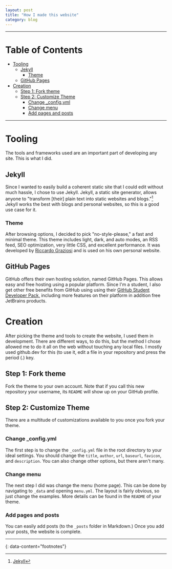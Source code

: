 ```yaml
---
layout: post
title: "How I made this website"
category: blog
---
```

___
# Table of Contents
- [Tooling](#tooling)
   * [Jekyll](#jekyll)
      + [Theme](#theme)
   * [GitHub Pages](#github-pages)
- [Creation](#creation)
   * [Step 1: Fork theme](#step-1-fork-theme)
   * [Step 2: Customize Theme](#step-2-customize-theme)
      + [Change _config.yml](#change-_configyml)
      + [Change menu](#change-menu)
      + [Add pages and posts](#add-pages-and-posts)

___

# Tooling
The tools and frameworks used are an important part of developing any site. This is what I did.

## Jekyll
Since I wanted to easily build a coherent static site that I could edit without much hassle, I chose to use Jekyll. Jekyll, a static site generator, allows anyone to "transform [their] plain text into static websites and blogs."[^1] Jekyll works the best with blogs and personal websites, so this is a good use case for it.
### Theme
After browsing options, I decided to pick "no-style-please," a fast and minimal theme. This theme includes light, dark, and auto modes, an RSS feed, SEO optimization, very little CSS, and excellent performance. It was developed by [Riccardo Graziosi](https://riggraz.dev) and is used on his own personal website. 

## GitHub Pages
GitHub offers their own hosting solution, named GitHub Pages. This allows easy and free hosting using a popular platform. Since I'm a student, I also get other free benefits from GitHub using using their [GitHub Student Developer Pack,](https://education.github.com/pack) including more features on their platform in addition free JetBrains products. 
# Creation
After picking the theme and tools to create the website, I used them in development. There are different ways, to do this, but the method I chose allowed me to do it all on the web without touching any local files. I mostly used github.dev for this (to use it, edit a file in your repository and press the period (.) key. 
## Step 1: Fork theme

Fork the theme to your own account. Note that if you call this new repository your username, its `README` will show up on your GitHub profile. 

## Step 2: Customize Theme
There are a multitude of customizations available to you once you fork your theme. 
### Change _config.yml
The first step is to change the `_config.yml` file in the root directory to your ideal settings. You should change the `title`, `author`, `url`, `baseurl`, `favicon`, and `description`. You can also change other options, but there aren't many. 
### Change menu
The next step I did was change the menu (home page). This can be done by navigating to `_data` and opening `menu.yml`. The layout is fairly obvious, so just change the examples. More details can be found in the `README` of your theme. 
### Add pages and posts
You can easily add posts (to the `_posts` folder in Markdown.) Once you add your posts, the website is complete. 

___
{: data-content="footnotes"}

[^1]: [Jekyll](https://jekyllrb.com)
